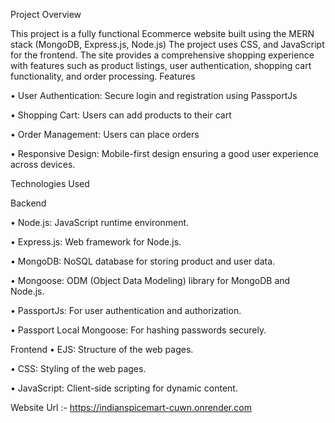 Project Overview

This project is a fully functional Ecommerce website built using the MERN stack (MongoDB, Express.js,  Node.js) The project uses  CSS, and JavaScript for the frontend. The site provides a comprehensive shopping experience with features such as product listings, user authentication, shopping cart functionality, and order processing.
Features

•⁠  ⁠User Authentication: Secure login and registration using PassportJs

•⁠  ⁠Shopping Cart: Users can add products to their cart 

•⁠  ⁠Order Management: Users can place orders 

•⁠  ⁠Responsive Design: Mobile-first design ensuring a good user experience across devices.

Technologies Used

Backend

•⁠  ⁠Node.js: JavaScript runtime environment.

•⁠  ⁠Express.js: Web framework for Node.js.

•⁠  ⁠MongoDB: NoSQL database for storing product and user data.

•⁠  ⁠Mongoose: ODM (Object Data Modeling) library for MongoDB and Node.js.

•⁠  ⁠PassportJs: For user authentication and authorization.

•⁠  ⁠Passport Local Mongoose: For hashing passwords securely.

Frontend
•⁠  ⁠EJS: Structure of the web pages.

•⁠  ⁠CSS: Styling of the web pages.

•⁠  ⁠JavaScript: Client-side scripting for dynamic content.

Website Url :- https://indianspicemart-cuwn.onrender.com

